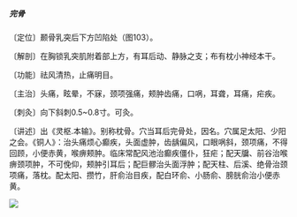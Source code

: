 ##### 完骨

〔定位〕颞骨乳突后下方凹陷处（图103）。

〔解剖〕在胸锁乳突肌附着部上方，有耳后动、静脉之支；布有枕小神经本干。

〔功能〕祛风清热，止痛明目。

〔主治〕头痛，眩晕，不寐，颈项强痛，颊肿齿痛，口㖞，耳聋，耳痛，疟疾。

〔刺灸〕向下斜刺0.5~0.8寸。可灸。

〔讲述〕出《灵枢.本输》。别称枕骨。穴当耳后完骨处，因名。穴属足太阳、少阳之会。《铜人》：治头痛烦心癫疾，头面虚肿，齿龋偏风，口眼㖞斜，颈项痛，不得回顾，小便赤黄，喉痹颊肿。临床常配风池治癫疾僵仆，狂疟；配天牖、前谷治喉痹颈项肿，不可俛仰，颊肿引耳后；配巨髎治头面浮肿；配天柱、后溪、绝骨治颈项痛，落枕。配太阳、攒竹，肝俞治目疾，配白环俞、小肠俞、膀胱俞治小便赤黄。 

![](./img/图103.jpg)
